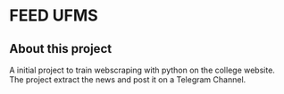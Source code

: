 # FEED UFMS

## About this project

A initial project to train webscraping with python on the college website. The project extract the news and post it on a Telegram Channel. 

